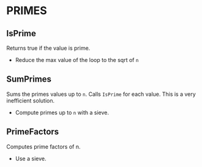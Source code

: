 # PRIMES

## IsPrime

Returns true if the value is prime. 

- Reduce the max value of the loop to the sqrt of `n`

## SumPrimes

Sums the primes values up to `n`. Calls `IsPrime` for each
value. This is a very inefficient solution.

- Compute primes up to `n` with a sieve.

## PrimeFactors

Computes prime factors of n.

- Use a sieve.
